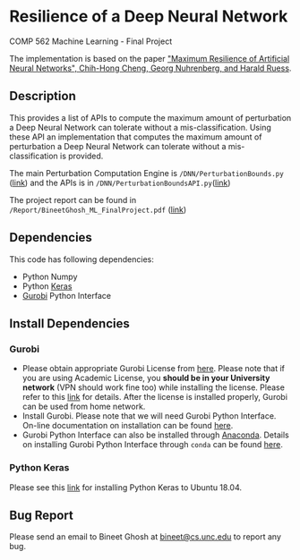 # Resilience of a Deep Neural Network
COMP 562 Machine Learning - Final Project

The implementation is based on the paper ["Maximum Resilience of Artificial Neural Networks", Chih-Hong Cheng, Georg Nuhrenberg, and Harald Ruess](<https://arxiv.org/abs/1705.01040>).

## Description

This provides a list of APIs to compute the maximum amount of perturbation a Deep Neural Network can tolerate without a mis-classification. Using these API an implementation that computes the maximum amount of perturbation a Deep Neural Network can tolerate without a mis-classification is provided.

The main Perturbation Computation Engine is `/DNN/PerturbationBounds.py` ([link](https://github.com/bineet-coderep/DNNResilience/blob/master/DNN/PerturbationBounds.py)) and the APIs is in `/DNN/PerturbationBoundsAPI.py`([link](<https://github.com/bineet-coderep/DNNResilience/blob/master/DNN/PerturbationBoundsAPI.py>))

The project report can be found in `/Report/BineetGhosh_ML_FinalProject.pdf` ([link](https://github.com/bineet-coderep/DNNResilience/blob/master/Report/BineetGhosh_ML_FinalProject.pdf)) 

## Dependencies

This code has following dependencies:

* Python Numpy
* Python [Keras](https://keras.io/)
* [Gurobi](https://www.gurobi.com/) Python Interface

## Install Dependencies

### Gurobi

- Please obtain appropriate Gurobi License from [here](http://www.gurobi.com/downloads/licenses/license-center). Please note that if you are using Academic License, you **should be in your University network** (VPN should work fine too) while installing the license. Please refer to this [link](https://www.gurobi.com/documentation/8.1/quickstart_windows/academic_validation.html) for details. After the license is installed properly, Gurobi can be used from home network.
- Install Gurobi. Please note that we will need Gurobi Python Interface. On-line documentation on installation can be found [here](http://www.gurobi.com/documentation/).
- Gurobi Python Interface can also be installed through [Anaconda](https://www.anaconda.com/). Details on installing Gurobi Python Interface through `conda` can be found [here](https://www.gurobi.com/documentation/8.1/quickstart_mac/installing_the_anaconda_py.html#section:Anaconda).

### Python Keras

Please see this [link](https://github.com/hsekia/learning-keras/wiki/How-to-install-Keras-to-Ubuntu-18.04) for installing Python Keras to Ubuntu 18.04.

## Bug Report

Please send an email to Bineet Ghosh at bineet@cs.unc.edu to report any bug.

